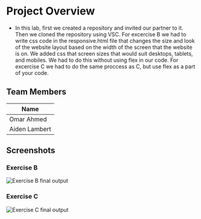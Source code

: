 # Project Overview
 - In this lab, first we created a repository and invited our partner to it. Then we cloned the repository using VSC. For excercise B we had to write css code in the responsive.html file that changes the size and look of the website layout based on the width of the screen that the website is on. We added css that screen sizes that would suit desktops, tablets, and mobiles. We had to do this without using flex in our code. For excercise C we had to do the same proccess as C, but use flex as a part of your code.

## Team Members

| Name          |
| ------------- |
| Omar Ahmed    |
| Aiden Lambert |


## Screenshots
### Exercise B
![Exercise B final output](./myExerciseB.gif)
### Exercise C
![Exercise C final output](./myExerciseC.gif)